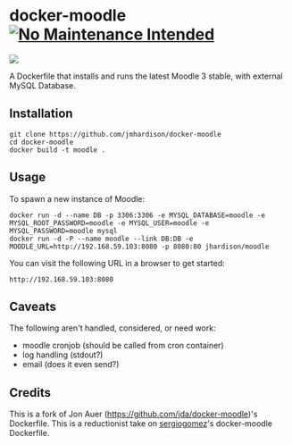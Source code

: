 docker-moodle [![No Maintenance Intended](http://unmaintained.tech/badge.svg)](http://unmaintained.tech/)
=============
[![](https://imagelayers.io/badge/jhardison/moodle:latest.svg)](https://imagelayers.io/?images=jhardison/moodle:latest 'Get your own badge on imagelayers.io')

A Dockerfile that installs and runs the latest Moodle 3 stable, with external MySQL Database.

## Installation

```
git clone https://github.com/jmhardison/docker-moodle
cd docker-moodle
docker build -t moodle .
```

## Usage

To spawn a new instance of Moodle:

```
docker run -d --name DB -p 3306:3306 -e MYSQL_DATABASE=moodle -e MYSQL_ROOT_PASSWORD=moodle -e MYSQL_USER=moodle -e MYSQL_PASSWORD=moodle mysql
docker run -d -P --name moodle --link DB:DB -e MOODLE_URL=http://192.168.59.103:8080 -p 8080:80 jhardison/moodle
```

You can visit the following URL in a browser to get started:

```
http://192.168.59.103:8080 
```

## Caveats
The following aren't handled, considered, or need work: 
* moodle cronjob (should be called from cron container)
* log handling (stdout?)
* email (does it even send?)

## Credits

This is a fork of Jon Auer (https://github.com/jda/docker-moodle)'s Dockerfile.
This is a reductionist take on [sergiogomez](https://github.com/sergiogomez/)'s docker-moodle Dockerfile.

